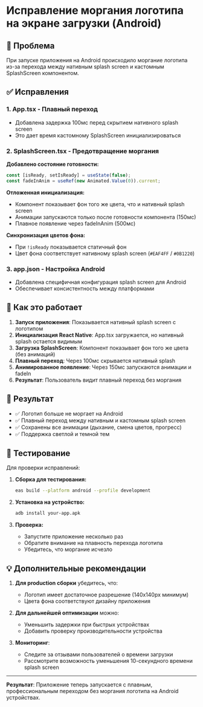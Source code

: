 # Исправление моргания логотипа на экране загрузки (Android)

## 🐞 Проблема

При запуске приложения на Android происходило моргание логотипа из-за перехода между нативным splash screen и кастомным SplashScreen компонентом.

## ✅ Исправления

### 1. **App.tsx - Плавный переход**
- Добавлена задержка 100мс перед скрытием нативного splash screen
- Это дает время кастомному SplashScreen инициализироваться

### 2. **SplashScreen.tsx - Предотвращение моргания**

**Добавлено состояние готовности:**
```typescript
const [isReady, setIsReady] = useState(false);
const fadeInAnim = useRef(new Animated.Value(0)).current;
```

**Отложенная инициализация:**
- Компонент показывает фон того же цвета, что и нативный splash screen
- Анимации запускаются только после готовности компонента (150мс)
- Плавное появление через fadeInAnim (500мс)

**Синхронизация цветов фона:**
- При `!isReady` показывается статичный фон
- Цвет фона соответствует нативному splash screen (`#EAF4FF` / `#0B1220`)

### 3. **app.json - Настройка Android**
- Добавлена специфичная конфигурация splash screen для Android
- Обеспечивает консистентность между платформами

## 🔧 Как это работает

1. **Запуск приложения**: Показывается нативный splash screen с логотипом
2. **Инициализация React Native**: App.tsx загружается, но нативный splash остается видимым
3. **Загрузка SplashScreen**: Компонент показывает фон того же цвета (без анимаций)
4. **Плавный переход**: Через 100мс скрывается нативный splash
5. **Анимированное появление**: Через 150мс запускаются анимации и fadeIn
6. **Результат**: Пользователь видит плавный переход без моргания

## 🎯 Результат

- ✅ Логотип больше не моргает на Android
- ✅ Плавный переход между нативным и кастомным splash screen
- ✅ Сохранены все анимации (дыхание, смена цветов, прогресс)
- ✅ Поддержка светлой и темной тем

## 🧪 Тестирование

Для проверки исправлений:

1. **Сборка для тестирования:**
   ```bash
   eas build --platform android --profile development
   ```

2. **Установка на устройство:**
   ```bash
   adb install your-app.apk
   ```

3. **Проверка:**
   - Запустите приложение несколько раз
   - Обратите внимание на плавность перехода логотипа
   - Убедитесь, что моргание исчезло

## 💡 Дополнительные рекомендации

1. **Для production сборки** убедитесь, что:
   - Логотип имеет достаточное разрешение (140x140px минимум)
   - Цвета фона соответствуют дизайну приложения

2. **Для дальнейшей оптимизации** можно:
   - Уменьшить задержки при быстрых устройствах
   - Добавить проверку производительности устройства

3. **Мониторинг**:
   - Следите за отзывами пользователей о времени загрузки
   - Рассмотрите возможность уменьшения 10-секундного времени splash screen

---

**Результат**: Приложение теперь запускается с плавным, профессиональным переходом без моргания логотипа на Android устройствах.
